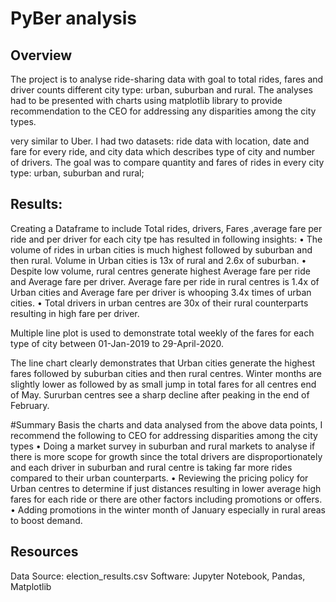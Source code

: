 # PyBer analysis
## Overview 
The project is to analyse ride-sharing data with goal to total rides, fares and driver counts different city type: urban, suburban and rural. The analyses had to be presented with charts using matplotlib library to provide recommendation to the CEO for addressing any disparities among the city types.

very similar to Uber. I had two datasets: ride data with location, date and fare for every ride, and city data which describes type of city and number of drivers. The goal was to compare quantity and fares of rides in every city type: urban, suburban and rural; 

## Results:
Creating a Dataframe to include Total rides, drivers, Fares ,average fare per ride and per driver for each city tpe has resulted in following insights:
•	The volume of rides in urban cities is much highest followed by suburban and then rural. Volume in Urban cities is 13x of rural and 2.6x of suburban.
•	Despite low volume, rural centres generate highest Average fare per ride and Average fare per driver. Average fare per ride in rural centres is 1.4x of Urban cities and Average fare per driver is whooping 3.4x times of urban cities.
•	Total drivers in urban centres are 30x of their rural counterparts resulting in high fare per driver.
 	

Multiple line plot is used to demonstrate total weekly of the fares for each type of city between 01-Jan-2019 to 29-April-2020. 
 
The line chart clearly demonstrates that Urban cities generate the highest fares followed by suburban cities and then rural centres. Winter months are slightly lower as followed by as small jump in total fares for all centres end of May. Sururban centres see a sharp decline after peaking in the end of February.

#Summary
Basis the charts and data analysed from the above data points, I recommend the following to CEO for addressing disparities among the city types
•	Doing a market survey in suburban and rural markets to analyse if there is more scope for growth since the total drivers are disproportionately and each driver in suburban and rural centre is taking far more rides compared to their urban counterparts. 
•	Reviewing the pricing policy for Urban centres to determine if just distances resulting in lower average high fares for each ride or there are other factors including promotions or offers. 
•	Adding promotions in the winter month of January especially in rural areas to boost demand.

## Resources
Data Source: election_results.csv
Software: Jupyter Notebook, Pandas, Matplotlib